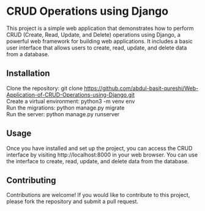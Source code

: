 # CRUD Operations using Django
This project is a simple web application that demonstrates how to perform CRUD (Create, Read, Update, and Delete) operations using Django, a powerful web framework for building web applications. It includes a basic user interface that allows users to create, read, update, and delete data from a database.

## Installation
Clone the repository: git clone https://github.com/abdul-basit-qureshi/Web-Application-of-CRUD-Operations-using-Django.git <br>
Create a virtual environment: python3 -m venv env <br>
Run the migrations: python manage.py migrate <br>
Run the server: python manage.py runserver <br>

## Usage
Once you have installed and set up the project, you can access the CRUD interface by visiting http://localhost:8000 in your web browser. You can use the interface to create, read, update, and delete data from the database.

## Contributing
Contributions are welcome! If you would like to contribute to this project, please fork the repository and submit a pull request.

